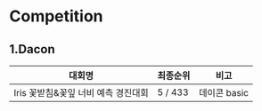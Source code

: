 # Competition

## 1.Dacon

| 대회명 | 최종순위 | 비고 |
| ------ | ------ | ------ |
| Iris 꽃받침&꽃잎 너비 예측 경진대회 | 5 / 433 | 데이콘 basic |
